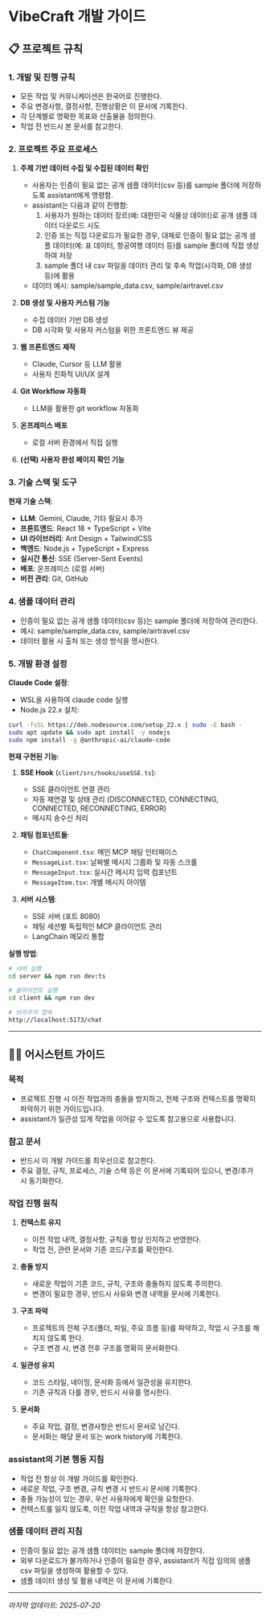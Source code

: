 # VibeCraft 개발 가이드

## 📋 프로젝트 규칙

### 1. 개발 및 진행 규칙

- 모든 작업 및 커뮤니케이션은 한국어로 진행한다.
- 주요 변경사항, 결정사항, 진행상황은 이 문서에 기록한다.
- 각 단계별로 명확한 목표와 산출물을 정의한다.
- 작업 전 반드시 본 문서를 참고한다.

### 2. 프로젝트 주요 프로세스

1. **주제 기반 데이터 수집 및 수집된 데이터 확인**
   - 사용자는 인증이 필요 없는 공개 샘플 데이터(csv 등)를 sample 폴더에 저장하도록 assistant에게 명령함.
   - assistant는 다음과 같이 진행함:
     1. 사용자가 원하는 데이터 장르(예: 대한민국 식물상 데이터)로 공개 샘플 데이터 다운로드 시도
     2. 인증 또는 직접 다운로드가 필요한 경우, 대체로 인증이 필요 없는 공개 샘플 데이터(예: 표 데이터, 항공여행 데이터 등)를 sample 폴더에 직접 생성하여 저장
     3. sample 폴더 내 csv 파일을 데이터 관리 및 후속 작업(시각화, DB 생성 등)에 활용
   - 데이터 예시: sample/sample_data.csv, sample/airtravel.csv

2. **DB 생성 및 사용자 커스텀 기능**
   - 수집 데이터 기반 DB 생성
   - DB 시각화 및 사용자 커스텀을 위한 프론트엔드 뷰 제공

3. **웹 프론트엔드 제작**
   - Claude, Cursor 등 LLM 활용
   - 사용자 친화적 UI/UX 설계

4. **Git Workflow 자동화**
   - LLM을 활용한 git workflow 자동화

5. **온프레미스 배포**
   - 로컬 서버 환경에서 직접 실행

6. **(선택) 사용자 완성 페이지 확인 기능**

### 3. 기술 스택 및 도구

**현재 기술 스택**:
- **LLM**: Gemini, Claude, 기타 필요시 추가
- **프론트엔드**: React 18 + TypeScript + Vite
- **UI 라이브러리**: Ant Design + TailwindCSS
- **백엔드**: Node.js + TypeScript + Express
- **실시간 통신**: SSE (Server-Sent Events)
- **배포**: 온프레미스 (로컬 서버)
- **버전 관리**: Git, GitHub

### 4. 샘플 데이터 관리

- 인증이 필요 없는 공개 샘플 데이터(csv 등)는 sample 폴더에 저장하여 관리한다.
- 예시: sample/sample_data.csv, sample/airtravel.csv
- 데이터 활용 시 출처 또는 생성 방식을 명시한다.

### 5. 개발 환경 설정

**Claude Code 설정**:
- WSL을 사용하여 claude code 실행
- Node.js 22.x 설치:
```bash
curl -fsSL https://deb.nodesource.com/setup_22.x | sudo -E bash -
sudo apt update && sudo apt install -y nodejs
sudo npm install -g @anthropic-ai/claude-code
```

**현재 구현된 기능**:
1. **SSE Hook** (`client/src/hooks/useSSE.ts`):
   - SSE 클라이언트 연결 관리
   - 자동 재연결 및 상태 관리 (DISCONNECTED, CONNECTING, CONNECTED, RECONNECTING, ERROR)
   - 메시지 송수신 처리

2. **채팅 컴포넌트들**:
   - `ChatComponent.tsx`: 메인 MCP 채팅 인터페이스
   - `MessageList.tsx`: 날짜별 메시지 그룹화 및 자동 스크롤
   - `MessageInput.tsx`: 실시간 메시지 입력 컴포넌트
   - `MessageItem.tsx`: 개별 메시지 아이템

3. **서버 시스템**:
   - SSE 서버 (포트 8080)
   - 채팅 세션별 독립적인 MCP 클라이언트 관리
   - LangChain 메모리 통합

**실행 방법**:
```bash
# 서버 실행
cd server && npm run dev:ts

# 클라이언트 실행
cd client && npm run dev

# 브라우저 접속
http://localhost:5173/chat
```

---

## 👨‍💻 어시스턴트 가이드

### 목적
- 프로젝트 진행 시 이전 작업과의 충돌을 방지하고, 전체 구조와 컨텍스트를 명확히 파악하기 위한 가이드입니다.
- assistant가 일관성 있게 작업을 이어갈 수 있도록 참고용으로 사용합니다.

### 참고 문서
- 반드시 이 개발 가이드를 최우선으로 참고한다.
- 주요 결정, 규칙, 프로세스, 기술 스택 등은 이 문서에 기록되어 있으니, 변경/추가 시 동기화한다.

### 작업 진행 원칙

1. **컨텍스트 유지**
   - 이전 작업 내역, 결정사항, 규칙을 항상 인지하고 반영한다.
   - 작업 전, 관련 문서와 기존 코드/구조를 확인한다.

2. **충돌 방지**
   - 새로운 작업이 기존 코드, 규칙, 구조와 충돌하지 않도록 주의한다.
   - 변경이 필요한 경우, 반드시 사유와 변경 내역을 문서에 기록한다.

3. **구조 파악**
   - 프로젝트의 전체 구조(폴더, 파일, 주요 흐름 등)를 파악하고, 작업 시 구조를 해치지 않도록 한다.
   - 구조 변경 시, 변경 전후 구조를 명확히 문서화한다.

4. **일관성 유지**
   - 코드 스타일, 네이밍, 문서화 등에서 일관성을 유지한다.
   - 기존 규칙과 다를 경우, 반드시 사유를 명시한다.

5. **문서화**
   - 주요 작업, 결정, 변경사항은 반드시 문서로 남긴다.
   - 문서화는 해당 문서 또는 work history에 기록한다.

### assistant의 기본 행동 지침
- 작업 전 항상 이 개발 가이드를 확인한다.
- 새로운 작업, 구조 변경, 규칙 변경 시 반드시 문서에 기록한다.
- 충돌 가능성이 있는 경우, 우선 사용자에게 확인을 요청한다.
- 컨텍스트를 잃지 않도록, 이전 작업 내역과 규칙을 항상 참고한다.

### 샘플 데이터 관리 지침
- 인증이 필요 없는 공개 샘플 데이터는 sample 폴더에 저장한다.
- 외부 다운로드가 불가하거나 인증이 필요한 경우, assistant가 직접 임의의 샘플 csv 파일을 생성하여 활용할 수 있다.
- 샘플 데이터 생성 및 활용 내역은 이 문서에 기록한다.

---

*마지막 업데이트: 2025-07-20*